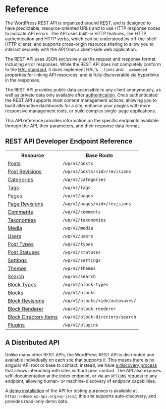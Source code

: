 # Reference

The WordPress REST API is organized around [REST](http://en.wikipedia.org/wiki/Representational_state_transfer), and is designed to have predictable, resource-oriented URLs and to use HTTP response codes to indicate API errors. The API uses built-in HTTP features, like HTTP authentication and HTTP verbs, which can be understood by off-the-shelf HTTP clients, and supports cross-origin resource sharing to allow you to interact securely with the API from a client-side web application.

The REST API uses JSON exclusively as the request and response format, including error responses. While the REST API does not completely conform to the [HAL standard](http://stateless.co/hal_specification.html), it does implement HAL's `._links` and `._embedded` properties for linking API resources, and is fully discoverable via hyperlinks in the responses.

The REST API provides public data accessible to any client anonymously, as well as private data only available after [authentication](https://developer.wordpress.org/rest-api/authentication/). Once authenticated the REST API supports most content management actions, allowing you to build alternative dashboards for a site, enhance your plugins with more responsive management tools, or build complex single-page applications.

This API reference provides information on the specific endpoints available through the API, their parameters, and their response data format.

## REST API Developer Endpoint Reference

<table>
  <tr>
    <th>Resource</th>
    <th>Base Route</th>
  </tr>
  <tr>
    <td><a href="https://developer.wordpress.org/rest-api/reference/posts/">Posts</td>
    <td><code>/wp/v2/posts</code></td>
  </tr>
  <tr>
    <td><a href="https://developer.wordpress.org/rest-api/reference/post-revisions/">Post Revisions</a></td>
    <td><code>/wp/v2/posts/&lt;id&gt;/revisions</code></td>
  </tr>
  <tr>
    <td><a href="https://developer.wordpress.org/rest-api/reference/categories/">Categories</a></td>
    <td><code>/wp/v2/categories</code></td>
  </tr>
  <tr>
    <td><a href="https://developer.wordpress.org/rest-api/reference/tags/">Tags</a></td>
    <td><code>/wp/v2/tags</code></td>
  </tr>
  <tr>
    <td><a href="https://developer.wordpress.org/rest-api/reference/pages/">Pages</a></td>
    <td><code>/wp/v2/pages</code></td>
  </tr>
  <tr>
    <td><a href="https://developer.wordpress.org/rest-api/reference/page-revisions/">Page Revisions</a></td>
    <td><code>/wp/v2/pages/&lt;id&gt;/revisions</code></td>
  </tr>
  <tr>
    <td><a href="https://developer.wordpress.org/rest-api/reference/comments/">Comments</a></td>
    <td><code>/wp/v2/comments</code></td>
  </tr>
  <tr>
    <td><a href="https://developer.wordpress.org/rest-api/reference/taxonomies/">Taxonomies</a></td>
    <td><code>/wp/v2/taxonomies</code></td>
  </tr>
  <tr>
    <td><a href="https://developer.wordpress.org/rest-api/reference/media/">Media</a></td>
    <td><code>/wp/v2/media</code></td>
  </tr>
  <tr>
    <td><a href="https://developer.wordpress.org/rest-api/reference/users/">Users</a></td>
    <td><code>/wp/v2/users</code></td>
  </tr>
  <tr>
    <td><a href="https://developer.wordpress.org/rest-api/reference/post-types/">Post Types</a></td>
    <td><code>/wp/v2/types</code></td>
  </tr>
  <tr>
    <td><a href="https://developer.wordpress.org/rest-api/reference/post-statuses/">Post Statuses</a></td>
    <td><code>/wp/v2/statuses</code></td>
  </tr>
  <tr>
    <td><a href="https://developer.wordpress.org/rest-api/reference/settings/">Settings</a></td>
    <td><code>/wp/v2/settings</code></td>
  </tr>
  <tr>
    <td><a href="https://developer.wordpress.org/rest-api/reference/themes/">Themes</a></td>
    <td><code>/wp/v2/themes</code></td>
  </tr>
  <tr>
    <td><a href="https://developer.wordpress.org/rest-api/reference/search-results/">Search</a></td>
    <td><code>/wp/v2/search</code></td>
  </tr>
  <tr>
    <td><a href="https://developer.wordpress.org/rest-api/reference/block-types/">Block Types</a></td>
    <td><code>/wp/v2/block-types</code></td>
  </tr>
  <tr>
    <td><a href="https://developer.wordpress.org/rest-api/reference/wp_blocks/">Blocks</a></td>
    <td><code>/wp/v2/blocks</code></td>
  </tr>
  <tr>
    <td><a href="https://developer.wordpress.org/rest-api/reference/wp_block-revisions/">Block Revisions</a></td>
    <td><code>/wp/v2/blocks/&lt;id&gt;/autosaves/</code></td>
  </tr>
  <tr>
    <td><a href="https://developer.wordpress.org/rest-api/reference/rendered-blocks/">Block Renderer</a></td>
    <td><code>/wp/v2/block-renderer</code></td>
  </tr>
  <tr>
    <td><a href="https://developer.wordpress.org/rest-api/reference/block-directory-items/">Block Directory Items</a></td>
    <td><code>/wp/v2/block-directory/search</code></td>
  </tr>
  <tr>
    <td><a href="https://developer.wordpress.org/rest-api/reference/plugins/">Plugins</a></td>
    <td><code>/wp/v2/plugins</code></td>
  </tr>
</table>

## A Distributed API

Unlike many other REST APIs, the WordPress REST API is distributed and available individually on each site that supports it. This means there is no singular API root or base to contact; instead, we have [a discovery process](https://developer.wordpress.org/rest-api/discovery/) that allows interacting with sites without prior contact. The API also exposes self-documentation at the index endpoint, or via an `OPTIONS` request to any endpoint, allowing human- or machine-discovery of endpoint capabilities.

A [demo installation](https://demo.wp-api.org/) of the API for testing purposes is available at `https://demo.wp-api.org/wp-json/`; this site supports auto-discovery, and provides read-only demo data.
